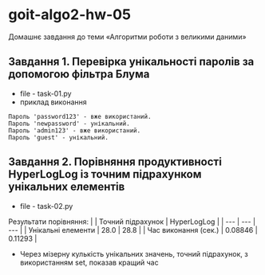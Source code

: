 # goit-algo2-hw-05
Домашнє завдання до теми «Алгоритми роботи з великими даними»

## Завдання 1. Перевірка унікальності паролів за допомогою фільтра Блума
* file - task-01.py
* приклад виконання
```
Пароль 'password123' - вже використаний.
Пароль 'newpassword' - унікальний.
Пароль 'admin123' - вже використаний.
Пароль 'guest' - унікальний.
```

## Завдання 2. Порівняння продуктивності HyperLogLog із точним підрахунком унікальних елементів
* file - task-02.py

Результати порівняння:
|                      | Точний підрахунок | HyperLogLog |
| --- | --- | --- |
|   Унікальні елементи |              28.0 |        28.8 |
| Час виконання (сек.) |           0.08846 |     0.11293 |

* Через мізерну кулькість унікальних значень, точний підрахунок, з використанням set, показав кращий час
